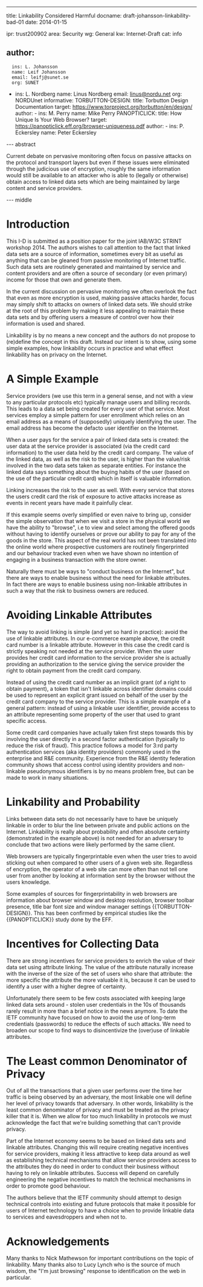 ---
title: Linkability Considered Harmful
docname: draft-johansson-linkability-bad-01
date: 2014-01-15

ipr: trust200902
area: Security
wg: General
kw: Internet-Draft
cat: info

author:
   - 
      ins: L. Johansson
      name: Leif Johansson
      email: leifj@sunet.se
      org: SUNET
   -
      ins: L. Nordberg
      name: Linus Nordberg
      email: linus@nordu.net
      org: NORDUnet
informative:
      TORBUTTON-DESIGN:
         title: Torbutton Design Documentation
         target: https://www.torproject.org/torbutton/en/design/
         author:
            - 
               ins: M. Perry
               name: Mike Perry
      PANOPTICLICK:
         title: How Unique Is Your Web Browser?
         target: https://panopticlick.eff.org/browser-uniqueness.pdf
         author: 
             - 
                ins: P. Eckersley
                name: Peter Eckersley

--- abstract

Current debate on pervasive monitoring often focus on passive attacks on the protocol and transport layers but even if these issues were eliminated through the judicious use of encryption, roughly the same information would still be available to an attacker who is able to (legally or otherwise) obtain access to linked data sets which are being maintained by large content and service providers.

--- middle

Introduction
============

This I-D is submitted as a position paper for the joint IAB/W3C STRINT workshop 2014. The authors wishes to call attention to the fact that linked data sets are a source of information, sometimes every bit as useful as anything that can be gleaned from passive monitoring of Internet traffic. Such data sets are routinely generated and maintained by service and content providers and are often a source of secondary (or even primary) income for those that own and generate them.

In the current discussion on pervasive monitoring we often overlook the fact that even as more encryption is used, making passive attacks harder, focus may simply shift to attacks on owners of linked data sets. We should strike at the root of this problem by making it less appealing to maintain these data sets and by offering users a measure of control over how their information is used and shared.

Linkability is by no means a new concept and the authors do not propose to (re)define the concept in this draft. Instead our intent is to show, using some simple examples, how linkability occurs in practice and what effect linkability has on privacy on the Internet.

A Simple Example
================

Service providers (we use this term in a general sense, and not with a view to any particular protocols etc) typically manage users and billing records. This leads to a data set being created for every user of that service. Most services employ a simple pattern for user enrollment which relies on an email address as a means of (supposedly) uniquely identifying the user. The email address has become the defacto user identifier on the Internet.

When a user pays for the service a pair of linked data sets is created: the user data at the service provider is associated (via the credit card information) to the user data held by the credit card company. The value of the linked data, as well as the risk to the user, is higher than the value/risk involved in the two data sets taken as separate entities. For instance the linked data says something about the buying habits of the user (based on the use of the particular credit card) which in itself is valuable information. 

Linking increases the risk to the user as well. With every service that stores the users credit card the risk of exposure to active attacks increase as events in recent years have made it painfully clear.

If this example seems overly simplified or even naive to bring up, consider the simple observation that when we visit a store in the physical world we have the ability to "browse", i.e to view and select among the offered goods without having to identify ourselves or prove our ability to pay for any of the goods in the store. This aspect of the real world has not been translated into the online world where prospective customers are routinely fingerprinted and our behaviour tracked even when we have shown no intention of engaging in a business transaction with the store owner.

Naturally there must be ways to "conduct business on the Internet", but there are ways to enable business without the need for linkable attributes. In fact there are ways to enable business using non-linkable attributes in such a way that the risk to business owners are reduced.

Avoiding Linkable Attributes
===============

The way to avoid linking is simple (and yet so hard in practice): avoid the use of linkable attributes. In our e-commerce example above, the credit card number is a linkable attribute. However in this case the credit card is strictly speaking not needed at the service provider. When the user provides her credit card information to the service provider she is actually providing an authorization to the service giving the service provider the right to obtain payment from the credit card company.

Instead of using the credit card number as an implicit grant (of a right to obtain payment), a token that isn't linkable across identifier domains could be used to represent an explicit grant issued on behalf of the user by the credit card company to the service provider. This is a simple example of a general pattern: instead of using a linkable user identifier, provide access to an attribute representing some property of the user that used to grant specific access. 

Some credit card companies have actually taken first steps towards this by involving the user directly in a second factor authentication (typically to reduce the risk of fraud). This practice follows a model for 3:rd party authentication services (aka identity providers) commonly used in the enterprise and R&E community. Experience from the R&E identity federation community shows that access control using identity providers and non-linkable pseudonymous identifiers is by no means problem free, but can be made to work in many situations. 

Linkability and Probability
===============

Links between data sets do not necessarily have to have be uniquely linkable in order to blur the line between private and public actions on the Internet. Linkability is really about probability and often absolute certainty (demonstrated in the example above) is not needed for an adversary to conclude that two actions were likely performed by the same client.

Web browsers are typically fingerprintable even when the user tries to avoid sticking out when compared to other users of a given web site. Regardless of encryption, the operator of a web site can more often than not tell one user from another by looking at information sent by the browser without the users knowledge.

Some examples of sources for fingerprintability in web browsers are information about browser window and desktop resolution, browser toolbar presence, title bar font size and window manager settings {{TORBUTTON-DESIGN}}. This has been confirmed by empirical studies like the {{PANOPTICLICK}} study done by the EFF.

Incentives for Collecting Data
==========

There are strong incentives for service providers to enrich the value of their data set using attribute linking. The value of the attribute naturally increase with the inverse of the size of the set of users who share that attribute: the more specific the attribute the more valuable it is, because it can be used to identify a user with a higher degree of certainty.

Unfortunately there seem to be few costs associated with keeping large linked data sets around - stolen user credentials in the 10s of thousands rarely result in more than a brief notice in the news anymore. To date the IETF community have focused on how to avoid the use of long-term credentials (passwords) to reduce the effects of such attacks. We need to broaden our scope to find ways to disincentivize the (over)use of linkable attributes.

The Least common Denominator of Privacy
===============

Out of all the transactions that a given user performs over the time her traffic is being observed by an adversary, the most linkable one will define her level of privacy towards that adversary. In other words, linkability is the least common denominator of privacy and must be treated as the privacy killer that it is. When we allow for too much linkability in protocols we must acknowledge the fact that we're building something that can't provide privacy.

Part of the Internet economy seems to be based on linked data sets and linkable attributes. Changing this will require creating negative incentives for service providers, making it less attractive to keep data around as well as establishing technical mechanisms that allow service providers access to the attributes they do need in order to conduct their business without having to rely on linkable attributes. Success will depend on carefully engineering the negative incentives to match the technical mechanisms in order to promote good behaviour. 

The authors believe that the IETF community should attempt to design technical controls into existing and future protocols that make it possible for users of Internet technology to have a choice when to provide linkable data to services and eavesdroppers and when not to.

Acknowledgements
================

Many thanks to Nick Mathewson for important contributions on the topic of linkability. Many thanks also to Lucy Lynch who is the source of much wisdom, the "I'm just browsing" response to identification on the web in particular.
